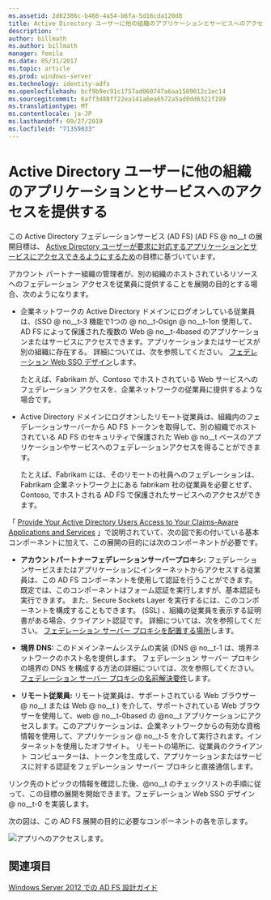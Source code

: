 ```yaml
---
ms.assetid: 2d62386c-b466-4a54-b6fa-5d16cda120d8
title: Active Directory ユーザーに他の組織のアプリケーションとサービスへのアクセスを提供する
description: ''
author: billmath
ms.author: billmath
manager: femila
ms.date: 05/31/2017
ms.topic: article
ms.prod: windows-server
ms.technology: identity-adfs
ms.openlocfilehash: bcf9b9ec91c1757ad060747a6aa1589012c1ec14
ms.sourcegitcommit: 6aff3d88ff22ea141a6ea6572a5ad8dd6321f199
ms.translationtype: MT
ms.contentlocale: ja-JP
ms.lasthandoff: 09/27/2019
ms.locfileid: "71359033"
---
```

# <a name="provide-your-active-directory-users-access-to-the-applications-and-services-of-other-organizations"></a>Active Directory ユーザーに他の組織のアプリケーションとサービスへのアクセスを提供する

この Active Directory フェデレーションサービス (AD FS) \(AD FS @ no__t の展開目標は、 [Active Directory ユーザーが要求に対応するアプリケーションとサービスにアクセスできるようにするため](Provide-Your-Active-Directory-Users-Access-to-Your-Claims-Aware-Applications-and-Services.md)の目標に基づいています。  
  
アカウント パートナー組織の管理者が、別の組織のホストされているリソースへのフェデレーション アクセスを従業員に提供することを展開の目的とする場合、次のようになります。  
  
-   企業ネットワークの Active Directory ドメインにログオンしている従業員は、\(SSO @ no__t-3 機能で1つの @ no__t-0sign @ no__t-1on 使用して、AD FS によって保護された複数の Web @ no__t-4based のアプリケーションまたはサービスにアクセスできます。アプリケーションまたはサービスが別の組織に存在する。 詳細については、次を参照してください。 [フェデレーション Web SSO デザイン](Federated-Web-SSO-Design.md)します。  
  
    たとえば、Fabrikam が、Contoso でホストされている Web サービスへのフェデレーション アクセスを、企業ネットワークの従業員に提供するような場合です。  
  
-   Active Directory ドメインにログオンしたリモート従業員は、組織内のフェデレーションサーバーから AD FS トークンを取得して、別の組織でホストされている AD FS のセキュリティで保護された Web @ no__t ベースのアプリケーションやサービスへのフェデレーションアクセスを得ることができます。  
  
    たとえば、Fabrikam には、そのリモートの社員へのフェデレーションは、Fabrikam 企業ネットワーク上にある fabrikam 社の従業員を必要とせず、Contoso, でホストされる AD FS で保護されたサービスへのアクセスができます。  
  
「 [Provide Your Active Directory Users Access to Your Claims-Aware Applications and Services](Provide-Your-Active-Directory-Users-Access-to-Your-Claims-Aware-Applications-and-Services.md) 」で説明されていて、次の図で影の付いている基本コンポーネントに加えて、この展開の目的には次のコンポーネントが必要です。  
  
-   **アカウントパートナーフェデレーションサーバープロキシ:** フェデレーションサービスまたはアプリケーションにインターネットからアクセスする従業員は、この AD FS コンポーネントを使用して認証を行うことができます。 既定では、このコンポーネントはフォーム認証を実行しますが、基本認証も実行できます。 また、Secure Sockets Layer を実行するには、このコンポーネントを構成することもできます。 \(SSL\) 、組織の従業員を表示する証明書がある場合、クライアント認証です。 詳細については、次を参照してください。 [フェデレーション サーバー プロキシを配置する場所](Where-to-Place-a-Federation-Server-Proxy.md)します。  
  
-   **境界 DNS:** このドメインネームシステムの実装 \(DNS @ no__t-1 は、境界ネットワークのホスト名を提供します。 フェデレーション サーバー プロキシの境界の DNS を構成する方法の詳細については、次を参照してください。 [フェデレーション サーバー プロキシの名前解決要件](Name-Resolution-Requirements-for-Federation-Server-Proxies.md)します。  
  
-   **リモート従業員:** リモート従業員は、サポートされている Web ブラウザー @ no__t または Web @ no__t \) を介して、サポートされている Web ブラウザーを使用して、web @ no__t-0based の @no__t アプリケーションにアクセスします。このアプリケーションは、企業ネットワークからの有効な資格情報を使用して、アプリケーション @ no__t-5 を介して実行されます。インターネットを使用したオフサイト。 リモートの場所に、従業員のクライアント コンピューターは、トークンを生成して、アプリケーションまたはサービスに対する認証をフェデレーション サーバー プロキシと直接通信します。  
  
リンク先のトピックの情報を確認した後、@no__t のチェックリストの手順に従って、この目標の展開を開始できます。フェデレーション Web SSO デザイン @ no__t-0 を実装します。  
  
次の図は、この AD FS 展開の目的に必要なコンポーネントの各を示します。  
  
![アプリへのアクセスします。](media/50af4837-31e0-451f-a942-e705c2300065.gif)  
  
## <a name="see-also"></a>関連項目
[Windows Server 2012 での AD FS 設計ガイド](AD-FS-Design-Guide-in-Windows-Server-2012.md)
